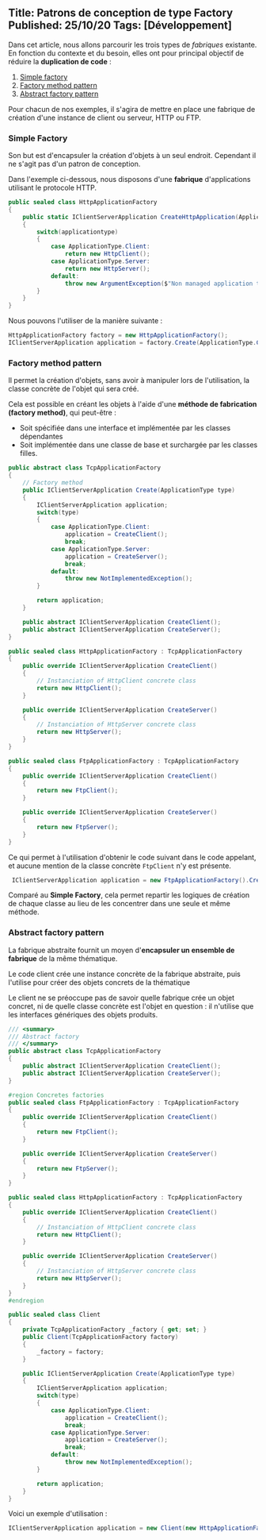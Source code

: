 Title: Patrons de conception de type Factory
Published: 25/10/20
Tags: [Développement]
---

Dans cet article, nous allons parcourir les trois types de *fabriques* existante. En fonction du contexte et du besoin, elles ont pour principal objectif de réduire la **duplication de code** :

1. [Simple factory](#simple-factory)
2. [Factory method pattern](#factory-method-pattern)
3. [Abstract factory pattern](#abstract-factory-pattern)

Pour chacun de nos exemples, il s'agira de mettre en place une fabrique de création d'une instance de client ou serveur, HTTP ou FTP.

### Simple Factory

Son but est d'encapsuler la création d'objets à un seul endroit. Cependant il ne s'agit pas d'un patron de conception.

Dans l'exemple ci-dessous, nous disposons d'une **fabrique** d'applications utilisant le protocole HTTP.

```csharp
public sealed class HttpApplicationFactory
{
    public static IClientServerApplication CreateHttpApplication(ApplicationType applicationtype)
    {
        switch(applicationtype)
        {
            case ApplicationType.Client:
                return new HttpClient();
            case ApplicationType.Server:
                return new HttpServer();
            default:
                throw new ArgumentException($"Non managed application type {applicationType}");
        }
    }
}
```

Nous pouvons l'utiliser de la manière suivante :

```csharp
HttpApplicationFactory factory = new HttpApplicationFactory();
IClientServerApplication application = factory.Create(ApplicationType.Client);
```

### Factory method pattern

Il permet la création d'objets, sans avoir à manipuler lors de l'utilisation, la classe concrète de l'objet qui sera créé.

Cela est possible en créant les objets à l'aide d'une **méthode de fabrication (factory method)**, qui peut-être :
* Soit spécifiée dans une interface et implémentée par les classes dépendantes
* Soit implémentée dans une classe de base et surchargée par les classes filles.

```csharp
public abstract class TcpApplicationFactory
{
    // Factory method
    public IClientServerApplication Create(ApplicationType type)
    {
        IClientServerApplication application;
        switch(type)
        {
            case ApplicationType.Client:
                application = CreateClient();
                break;
            case ApplicationType.Server:
                application = CreateServer();
                break;
            default:
                throw new NotImplementedException();
        }

        return application;
    }

    public abstract IClientServerApplication CreateClient();
    public abstract IClientServerApplication CreateServer();
}

public sealed class HttpApplicationFactory : TcpApplicationFactory
{
    public override IClientServerApplication CreateClient()
    {
        // Instanciation of HttpClient concrete class 
        return new HttpClient();
    }

    public override IClientServerApplication CreateServer()
    {
        // Instanciation of HttpServer concrete class
        return new HttpServer();
    }
}

public sealed class FtpApplicationFactory : TcpApplicationFactory
{
    public override IClientServerApplication CreateClient()
    {
        return new FtpClient();
    }

    public override IClientServerApplication CreateServer()
    {
        return new FtpServer();
    }
}
```

Ce qui permet à l'utilisation d'obtenir le code suivant dans le code appelant, et aucune mention de la classe concrète ```FtpClient``` n'y est présente.

```csharp
 IClientServerApplication application = new FtpApplicationFactory().Create(ApplicationType.Client);
```

Comparé au **Simple Factory**, cela permet repartir les logiques de création de chaque classe au lieu de les concentrer dans une seule et même méthode.

### Abstract factory pattern

La fabrique abstraite fournit un moyen d'**encapsuler un ensemble de fabrique** de la même thématique.

Le code client crée une instance concrète de la fabrique abstraite, puis l'utilise pour créer des objets concrets de la thématique

Le client ne se préoccupe pas de savoir quelle fabrique crée un objet concret, ni de quelle classe concrète est l'objet en question : il n'utilise que les interfaces génériques des objets produits.

```csharp
/// <summary>
/// Abstract factory
/// </summary>
public abstract class TcpApplicationFactory
{
    public abstract IClientServerApplication CreateClient();
    public abstract IClientServerApplication CreateServer();
}

#region Concretes factories
public sealed class FtpApplicationFactory : TcpApplicationFactory
{
    public override IClientServerApplication CreateClient()
    {
        return new FtpClient();
    }

    public override IClientServerApplication CreateServer()
    {
        return new FtpServer();
    }
}

public sealed class HttpApplicationFactory : TcpApplicationFactory
{
    public override IClientServerApplication CreateClient()
    {
        // Instanciation of HttpClient concrete class 
        return new HttpClient();
    }

    public override IClientServerApplication CreateServer()
    {
        // Instanciation of HttpServer concrete class
        return new HttpServer();
    }
}
#endregion

public sealed class Client
{
    private TcpApplicationFactory _factory { get; set; }
    public Client(TcpApplicationFactory factory)
    {
        _factory = factory;
    }

    public IClientServerApplication Create(ApplicationType type)
    {
        IClientServerApplication application;
        switch(type)
        {
            case ApplicationType.Client:
                application = CreateClient();
                break;
            case ApplicationType.Server:
                application = CreateServer();
                break;
            default:
                throw new NotImplementedException();
        }

        return application;
    }
}
```

Voici un exemple d'utilisation :

```csharp
IClientServerApplication application = new Client(new HttpApplicationFactory()).Create(ApplicationType.Client);
```